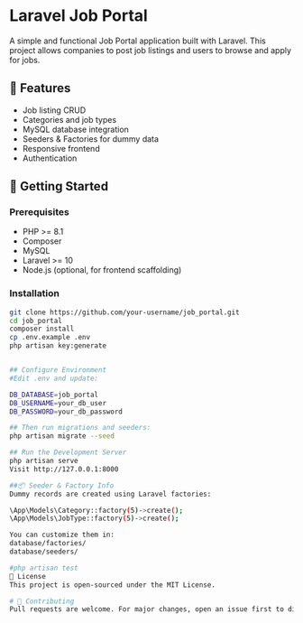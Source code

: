 # Laravel Job Portal

A simple and functional Job Portal application built with Laravel. This project allows companies to post job listings and users to browse and apply for jobs.

## 🔧 Features

- Job listing CRUD
- Categories and job types
- MySQL database integration
- Seeders & Factories for dummy data
- Responsive frontend
- Authentication

## 🚀 Getting Started

### Prerequisites

- PHP >= 8.1  
- Composer  
- MySQL  
- Laravel >= 10  
- Node.js (optional, for frontend scaffolding)

### Installation

```bash
git clone https://github.com/your-username/job_portal.git
cd job_portal
composer install
cp .env.example .env
php artisan key:generate


## Configure Environment
#Edit .env and update:

DB_DATABASE=job_portal
DB_USERNAME=your_db_user
DB_PASSWORD=your_db_password

## Then run migrations and seeders:
php artisan migrate --seed

## Run the Development Server
php artisan serve
Visit http://127.0.0.1:8000

##📦 Seeder & Factory Info
Dummy records are created using Laravel factories:

\App\Models\Category::factory(5)->create();
\App\Models\JobType::factory(5)->create();

You can customize them in:
database/factories/
database/seeders/

#php artisan test
📜 License
This project is open-sourced under the MIT License.

# 🤝 Contributing
Pull requests are welcome. For major changes, open an issue first to discuss what you’d like to change.
